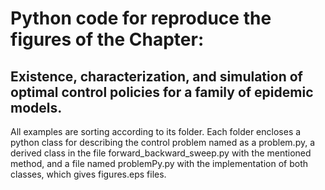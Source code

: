 Python code for reproduce the figures of the Chapter:
====================================================
Existence, characterization, and simulation of optimal control policies for a family of epidemic models.
----------------------------------------------------------------------------------------------------------
All examples are sorting according to its folder. Each folder encloses a python class for describing the
control problem named as a problem.py, a derived class in the file forward_backward_sweep.py with the
mentioned method, and a file named problemPy.py with the implementation of both classes, which gives 
figures.eps files.
